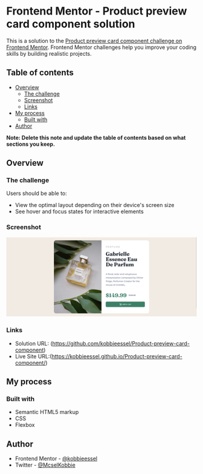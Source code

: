 # Frontend Mentor - Product preview card component solution

This is a solution to the [Product preview card component challenge on Frontend Mentor](https://www.frontendmentor.io/challenges/product-preview-card-component-GO7UmttRfa). Frontend Mentor challenges help you improve your coding skills by building realistic projects.

## Table of contents

- [Overview](#overview)
  - [The challenge](#the-challenge)
  - [Screenshot](#screenshot)
  - [Links](#links)
- [My process](#my-process)
  - [Built with](#built-with)
- [Author](#author)

**Note: Delete this note and update the table of contents based on what sections you keep.**

## Overview

### The challenge

Users should be able to:

- View the optimal layout depending on their device's screen size
- See hover and focus states for interactive elements

### Screenshot

![](./image/Screen%20Shot%202022-09-06%20at%2016.34.18.png)

### Links

- Solution URL: (https://github.com/kobbieessel/Product-preview-card-component)
- Live Site URL:(https://kobbieessel.github.io/Product-preview-card-component/)

## My process

### Built with

- Semantic HTML5 markup
- CSS
- Flexbox

## Author

- Frontend Mentor - [@kobbieessel](https://www.frontendmentor.io/profile/kobbieessel)
- Twitter - [@McselKobbie](https://www.twitter.com/McselKobbie)
